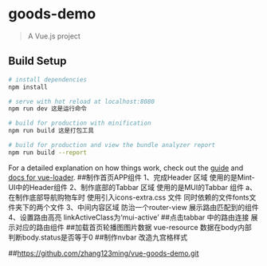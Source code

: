 # goods-demo

> A Vue.js project

## Build Setup

``` bash
# install dependencies
npm install

# serve with hot reload at localhost:8080
npm run dev 这是运行命令

# build for production with minification
npm run build 这是打包工具

# build for production and view the bundle analyzer report
npm run build --report
```

For a detailed explanation on how things work, check out the [guide](http://vuejs-templates.github.io/webpack/) and [docs for vue-loader](http://vuejs.github.io/vue-loader).
##制作首页APP组件
 1、完成Header 区域 使用的是Mint-UI中的Header组件
 2、制作底部的Tabbar 区域 使用的是MUI的Tabbar 组件
    a、在制作底部导航购物车时  使用引入icons-extra.css 文件 同时依赖的文件fonts文件夹下的两个文件
 3、中间内容区域 防治一个router-view 展示路由匹配到的组件
 4、设置路由高亮 linkActiveClass为‘mui-active’
##点击tabbar 中的路由连接 展示对应的路由组件 
##加载首页轮播图图片数据 vue-resource 数据在body内部 判断body.status是否等于0
##制作nvbar 改造九宫格样式




##https://github.com/zhang123ming/vue-goods-demo.git
